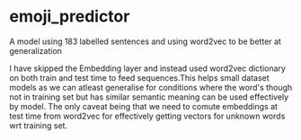 # emoji_predictor

A model using 183 labelled sentences and using word2vec to be better at generalization

I have skipped the Embedding layer and instead used word2vec dictionary on both train and test time to feed sequences.This helps small dataset models as we can atleast generalise for conditions where the word's though not in training set but has similar semantic meaning can be used effectively by model. The only caveat being that we need to comute embeddings at test time from word2vec for effectively getting vectors for unknown words wrt training set.

